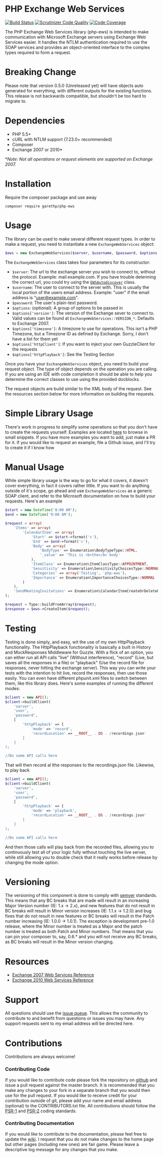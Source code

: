 # PHP Exchange Web Services
[![Build Status](https://travis-ci.org/Garethp/php-ews.svg?branch=master)](https://travis-ci.org/Garethp/php-ews)
[![Scrutinizer Code Quality](https://scrutinizer-ci.com/g/garethp/php-ews/badges/quality-score.png)](https://scrutinizer-ci.com/g/garethp/php-ews/?branch=master)
[![Code Coverage](https://scrutinizer-ci.com/g/garethp/php-ews/badges/coverage.png)](https://scrutinizer-ci.com/g/garethp/php-ews/?branch=master)

The PHP Exchange Web Services library (php-ews) is intended to make communication with Microsoft Exchange servers using Exchange Web Services easier. It handles the NTLM authentication required to use the SOAP services and provides an object-oriented interface to the complex types required to form a request.

# Breaking Change
Please note that version 0.5.0 (Unreleased yet) will have objects auto generated for everything, with different outputs
for the existing functions. This release is not backwards compatible, but shouldn't be too hard to migrate to.

# Dependencies
* PHP 5.5+
* cURL with NTLM support (7.23.0+ recommended)
* Composer
* Exchange 2007 or 2010*

**Note: Not all operations or request elements are supported on Exchange 2007.*


# Installation
Require the composer package and use away

```
composer require garethp/php-ews
```

# Usage
The library can be used to make several different request types. In order to make a request, you need to instantiate a new `ExchangeWebServices` object:

```php
$ews = new ExchangeWebServices($server, $username, $password, $options = aray());
```

The `ExchangeWebServices` class takes four parameters for its constructor:

* `$server`: The url to the exchange server you wish to connect to, without the protocol. Example: mail.example.com. If you have trouble determing the correct url, you could try using the [`EWSAutodiscover`](https://github.com/jamesiarmes/php-ews/wiki/Autodiscovery) class.
* `$username`: The user to connect to the server with. This is usually the local portion of the users email address. Example: "user" if the email address is "user@example.com".
* `$password`: The user's plain-text password.
* `$options`: (optional): A group of options to be passed in
* `$options['version']`: The version of the Exchange sever to connect to. Valid values can be found at `ExchangeWebServices::VERSION_*`. Defaults to Exchange 2007.
* `$options['timezone']`: A timezone to use for operations. This isn't a PHP Timezone, but a Timezone ID as defined by Exchange. Sorry, I don't have a list for them yet
* `$options['httpClient']`: If you want to inject your own GuzzleClient for the requests
* `$options['httpPlayback']`: See the Testing Section

Once you have your `ExchangeWebServices` object, you need to build your request object. The type of object depends on the operation you are calling. If you are using an IDE with code completion it should be able to help you determine the correct classes to use using the provided docblocks.

The request objects are build similar to the XML body of the request. See the resources section below for more information on building the requests.

# Simple Library Usage
There's work in progress to simplify some operations so that you don't have to create the requests yourself.
Examples are located [here](examples/) to browse in small snippets. If you have more examples you want to add, just make
a PR for it. If you would like to request an example, file a Github issue, and I'll try to create it if I know how

# Manual Usage
While simple library usage is the way to go for what it covers, it doesn't cover everything, in fact it covers rather
little. If you want to do anything outside of it's scope, go ahead and use `ExchangeWebServices` as a generic SOAP
client, and refer to the Microsoft documentation on how to build your requests. Here's an example

```php
$start = new DateTime('8:00 AM');
$end = new DateTime('9:00 AM');

$request = array(
    'Items' => array(
        'CalendarItem' => array(
            'Start' => $start->format('c'),
            'End' => $end->format('c'),
            'Body' => array(
                'BodyType' => Enumeration\BodyTypeType::HTML,
                '_value' => 'This is <b>the</b> body'
            ),
            'ItemClass' => Enumeration\ItemClassType::APPOINTMENT,
            'Sensitivity' => Enumeration\SensitivityChoicesType::NORMAL,
            'Categories' => array('Testing', 'php-ews'),
            'Importance' => Enumeration\ImportanceChoicesType::NORMAL
        )
    ),
    'SendMeetingInvitations' => Enumeration\CalendarItemCreateOrDeleteOperationType::SEND_TO_NONE
);

$request = Type::buildFromArray($request);
$response = $ews->CreateItem($request);
```

# Testing
Testing is done simply, and easy, wit the use of my own HttpPlayback functionality. The HttpPlayback functionality
is basically a built in History and MockResponses Middleware for Guzzle. With a flick of an option, you can either run
all API calls "live" (Without interference), "record" (Live, but saves all the responses in a file) or "playback" (Use
the record file for responses, never hitting the exchange server). This way you can write your tests with the intention
to hit live, record the responses, then use those easily. You can even have different phpunit.xml files to switch between
them, like this library does. Here's some examples of running the different modes:

```php
$client = new API();
$client->buildClient(
    'server',
    'user',
    'password',
    [
        'httpPlayback' => [
            'mode' => 'record',
            'recordLocation' => __ROOT__ . DS . /recordings.json'
        ]
    ]
);

//Do some API calls here
```

That will then record al lthe responses to the recordings.json file. Likewise, to play back

```php
$client = new API();
$client->buildClient(
    'server',
    'user',
    'password',
    [
        'httpPlayback' => [
            'mode' => 'playback',
            'recordLocation' => __ROOT__ . DS . /recordings.json'
        ]
    ]
);

//Do some API calls here
```

And then those calls will play back from the recorded files, allowing you to continuously test all of your logic fully
without touching the live server, while still allowing you to double check that it really works before release by
changing the mode option.

# Versioning
The versioning of this component is done to comply with [semver](http://semver.org/) standards. This means that any BC breaks that are made will result in an increasing Major Version number (IE: 1.x -> 2.x),
and new features that do not result in BC breaks will result in Minor version increases (IE: 1.1.x -> 1.2.0) and bug fixes that do not result in new features or BC breaks will result in the Patch number
increasing (IE: 1.0.0 -> 1.0.1). The exception is development pre-1.0 release, where the Minor number is treated as a Major and the patch number is treated as both Patch and Minor numbers. That means
that you can pin your composer to, say, 0.6.* and you will not receive any BC breaks, as BC breaks will result in the Minor version changing.

# Resources
* [Exchange 2007 Web Services Reference](http://msdn.microsoft.com/library/bb204119\(v=EXCHG.80\).aspx)
* [Exchange 2010 Web Services Reference](http://msdn.microsoft.com/library/bb204119\(v=exchg.140\).aspx)

# Support
All questions should use the [issue queue](https://github.com/garethp/php-ews/issues). This allows the community to contribute to and benefit from questions or issues you may have. Any support requests sent to my email address will be directed here.

# Contributions
Contributions are always welcome!

### Contributing Code
If you would like to contribute code please fork the repository on [github](https://github.com/jamesiarmes/php-ews) and issue a pull request against the master branch. It is recommended that you make any changes to your fork in a separate branch that you would then use for the pull request. If you would like to receive credit for your contribution outside of git, please add your name and email address (optional) to the CONTRIBUTORS.txt file. All contributions should follow the [PSR-1](https://github.com/php-fig/fig-standards/blob/master/accepted/PSR-1-basic-coding-standard.md) and [PSR-2](https://github.com/php-fig/fig-standards/blob/master/accepted/PSR-2-coding-style-guide.md) coding standards.

### Contributing Documentation
If you would like to contribute to the documentation, please feel free to update the [wiki](https://github.com/jamesiarmes/php-ews/wiki). I request that you do not make changes to the home page but other pages (including new ones) are fair game. Please leave a descriptive log message for any changes that you make.
